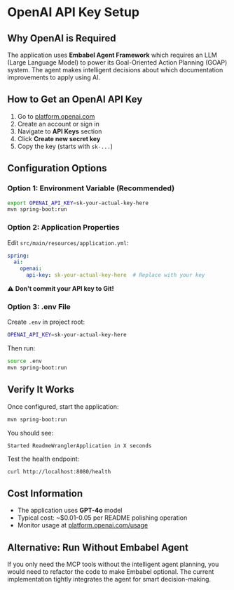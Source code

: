 # OpenAI API Key Setup

## Why OpenAI is Required

The application uses **Embabel Agent Framework** which requires an LLM (Large Language Model) to power its Goal-Oriented Action Planning (GOAP) system. The agent makes intelligent decisions about which documentation improvements to apply using AI.

## How to Get an OpenAI API Key

1. Go to [platform.openai.com](https://platform.openai.com/signup)
2. Create an account or sign in
3. Navigate to **API Keys** section
4. Click **Create new secret key**
5. Copy the key (starts with `sk-...`)

## Configuration Options

### Option 1: Environment Variable (Recommended)

```bash
export OPENAI_API_KEY=sk-your-actual-key-here
mvn spring-boot:run
```

### Option 2: Application Properties

Edit `src/main/resources/application.yml`:

```yaml
spring:
  ai:
    openai:
      api-key: sk-your-actual-key-here  # Replace with your key
```

⚠️ **Don't commit your API key to Git!**

### Option 3: .env File

Create `.env` in project root:

```bash
OPENAI_API_KEY=sk-your-actual-key-here
```

Then run:
```bash
source .env
mvn spring-boot:run
```

## Verify It Works

Once configured, start the application:

```bash
mvn spring-boot:run
```

You should see:
```
Started ReadmeWranglerApplication in X seconds
```

Test the health endpoint:
```bash
curl http://localhost:8080/health
```

## Cost Information

- The application uses **GPT-4o** model
- Typical cost: ~$0.01-0.05 per README polishing operation
- Monitor usage at [platform.openai.com/usage](https://platform.openai.com/usage)

## Alternative: Run Without Embabel Agent

If you only need the MCP tools without the intelligent agent planning, you would need to refactor the code to make Embabel optional. The current implementation tightly integrates the agent for smart decision-making.
